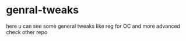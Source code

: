 # genral-tweaks
here u can see some general tweaks like reg for OC and more advanced check other repo

